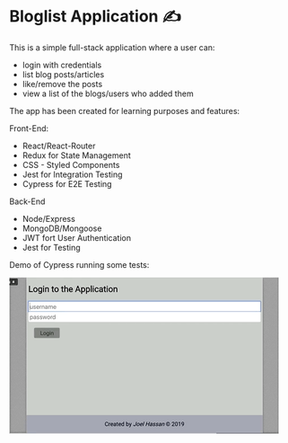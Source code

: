 # Bloglist Application ✍

This is a simple full-stack application where a user can:

- login with credentials
- list blog posts/articles
- like/remove the posts
- view a list of the blogs/users who added them

The app has been created for learning purposes and features:

Front-End:

- React/React-Router
- Redux for State Management
- CSS - Styled Components
- Jest for Integration Testing
- Cypress for E2E Testing

Back-End

- Node/Express
- MongoDB/Mongoose
- JWT fort User Authentication
- Jest for Testing

Demo of Cypress running some tests:

![](assets/bloglist-fe.gif)
